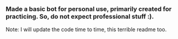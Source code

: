### Made a basic bot for personal use, primarily created for practicing. So, do not expect professional stuff :).

Note: I will update the code time to time, this terrible readme too.
